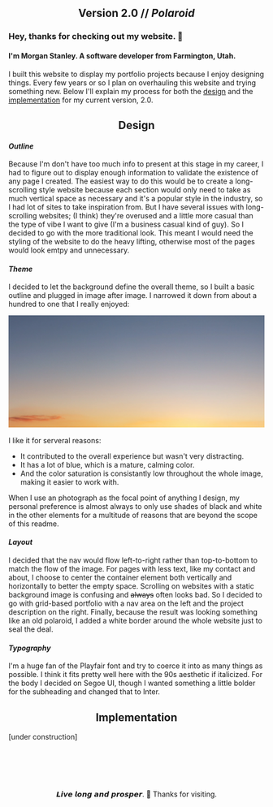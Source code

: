 <h2 align="center"> Version 2.0 // <i>Polaroid</i> </h2>

### Hey, thanks for checking out my website. 👋

#### I'm Morgan Stanley. A software developer from Farmington, Utah. 

I built this website to display my portfolio projects because I enjoy designing things. Every few years or so I plan on overhauling this website and trying something new. Below I'll explain my process for both the [design](#design) and the [implementation](#implementation) for my current version, 2.0.

<h2 align="center">Design</h2>

#### *Outline*

Because I'm don't have too much info to present at this stage in my career, I had to figure out to display enough information to validate the existence of any page I created. The easiest way to do this would be to create a long-scrolling style website because each section would only need to take as much vertical space as necessary and it's a popular style in the industry, so I had lot of sites to take inspiration from. But I have several issues with long-scrolling websites; (I think) they're overused and a little more casual than the type of vibe I want to give (I'm a business casual kind of guy). So I decided to go with the more traditional look. This meant I would need the styling of the website to do the heavy lifting, otherwise most of the pages would look emtpy and unnecessary. 
<h4><i>Theme</i></h4>
I decided to let the background define the overall theme, so I built a basic outline and plugged in image after image. I narrowed it down from about a hundred to one that I really enjoyed: 

![image of sky at sunset](https://github.com/morganpstanley/morganpstanley.github.io/blob/master/src/assets/background.webp?raw=true)

I like it for serveral reasons: 
- It contributed to the overall experience but wasn't very distracting.
- It has a lot of blue, which is a mature, calming color.
- And the color saturation is consistantly low throughout the whole image, making it easier to work with. 

When I use an photograph as the focal point of anything I design, my personal preference is almost always to only use shades of black and white in the other elements for a multitude of reasons that are beyond the scope of this readme.

#### *Layout*

I decided that the nav would flow left-to-right rather than top-to-bottom to match the flow of the image. For pages with less text, like my contact and about, I choose to center the container element both vertically and horizontally to better the empty space. Scrolling on websites with a static background image is confusing and ~~always~~ often looks bad. So I decided to go with grid-based portfolio with a nav area on the left and the project description on the right. Finally, because the result was looking something like an old polaroid, I added a white border around the whole website just to seal the deal. 

#### *Typography*

I'm a huge fan of the Playfair font and try to coerce it into as many things as possible. I think it fits pretty well here with the 90s aesthetic if italicized. For the body I decided on Segoe UI, though I wanted something a little bolder for the subheading and changed that to Inter.  

<h2 align="center">Implementation</h2>

[under construction]

<br />
<br />
<br />
<br />
<p align="center">𝙇𝙞𝙫𝙚 𝙡𝙤𝙣𝙜 𝙖𝙣𝙙 𝙥𝙧𝙤𝙨𝙥𝙚𝙧. 🖖 Thanks for visiting.</p> 
